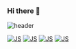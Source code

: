 ### Hi there 👋

<!--
**onehowon/onehowon** is a ✨ _special_ ✨ repository because its `README.md` (this file) appears on your GitHub profile.

Here are some ideas to get you started:

- 🔭 I’m currently working on ...
- 🌱 I’m currently learning ...
- 👯 I’m looking to collaborate on ...
- 🤔 I’m looking for help with ...
- 💬 Ask me about ...
- 📫 How to reach me: ...
- 😄 Pronouns: ...
- ⚡ Fun fact: ...
-->

![header](https://capsule-render.vercel.app/api?type=slice&color=auto&height=300&section=header&text=ONEHOWON%20&fontSize=75)

[![JS](https://img.shields.io/badge/JavaScript-F7DF1E?style=flat-square&logo=JavaScript&logoColor=black)](https://github.com/onehowon/Java)
[![JS](https://img.shields.io/badge/RStudio-F7DF1E?style=flat-square&logo=R&logoColor=blue)](https://github.com/onehowon/Data-Analytics)
[![JS](https://img.shields.io/badge/Python-F7DF1E?style=flat-square&logo=Python&logoColor=red)](https://github.com/onehowon/Python)
[![JS](https://img.shields.io/badge/IOS-F7DF1E?style=flat-square&logo=IOS&logoColor=white)](https://github.com/onehowon/Python)
